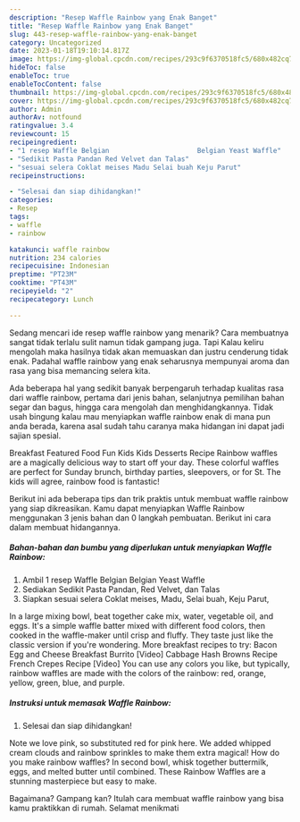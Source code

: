 ```yaml
---
description: "Resep Waffle Rainbow yang Enak Banget"
title: "Resep Waffle Rainbow yang Enak Banget"
slug: 443-resep-waffle-rainbow-yang-enak-banget
category: Uncategorized
date: 2023-01-18T19:10:14.817Z
image: https://img-global.cpcdn.com/recipes/293c9f6370518fc5/680x482cq70/waffle-rainbow-foto-resep-utama.jpg
hideToc: false
enableToc: true
enableTocContent: false
thumbnail: https://img-global.cpcdn.com/recipes/293c9f6370518fc5/680x482cq70/waffle-rainbow-foto-resep-utama.jpg
cover: https://img-global.cpcdn.com/recipes/293c9f6370518fc5/680x482cq70/waffle-rainbow-foto-resep-utama.jpg
author: Admin
authorAv: notfound
ratingvalue: 3.4
reviewcount: 15
recipeingredient:
- "1 resep Waffle Belgian                      Belgian Yeast Waffle"
- "Sedikit Pasta Pandan Red Velvet dan Talas"
- "sesuai selera Coklat meises Madu Selai buah Keju Parut"
recipeinstructions:

- "Selesai dan siap dihidangkan!"
categories:
- Resep
tags:
- waffle
- rainbow

katakunci: waffle rainbow 
nutrition: 234 calories
recipecuisine: Indonesian
preptime: "PT23M"
cooktime: "PT43M"
recipeyield: "2"
recipecategory: Lunch

---
```



Sedang mencari ide resep waffle rainbow yang menarik? Cara membuatnya sangat tidak terlalu sulit namun tidak gampang juga. Tapi Kalau keliru mengolah maka hasilnya tidak akan memuaskan dan justru cenderung tidak enak. Padahal waffle rainbow yang enak seharusnya mempunyai aroma dan rasa yang bisa memancing selera kita.


Ada beberapa hal yang sedikit banyak berpengaruh terhadap kualitas rasa dari waffle rainbow, pertama dari jenis bahan, selanjutnya pemilihan bahan segar dan bagus, hingga cara mengolah dan menghidangkannya. Tidak usah bingung kalau mau menyiapkan waffle rainbow enak di mana pun anda berada, karena asal sudah tahu caranya maka hidangan ini dapat jadi sajian spesial.

Breakfast Featured Food Fun Kids Kids Desserts Recipe Rainbow waffles are a magically delicious way to start off your day. These colorful waffles are perfect for Sunday brunch, birthday parties, sleepovers, or for St. The kids will agree, rainbow food is fantastic!


Berikut ini ada beberapa tips dan trik praktis untuk membuat waffle rainbow yang siap dikreasikan. Kamu dapat menyiapkan Waffle Rainbow menggunakan 3 jenis bahan dan 0 langkah pembuatan. Berikut ini cara dalam membuat hidangannya.

<!--inarticleads1-->

##### Bahan-bahan dan bumbu yang diperlukan untuk menyiapkan Waffle Rainbow:

1. Ambil 1 resep Waffle Belgian                      Belgian Yeast Waffle
1. Sediakan Sedikit Pasta Pandan, Red Velvet, dan Talas
1. Siapkan sesuai selera Coklat meises, Madu, Selai buah, Keju Parut,


In a large mixing bowl, beat together cake mix, water, vegetable oil, and eggs. It&#39;s a simple waffle batter mixed with different food colors, then cooked in the waffle-maker until crisp and fluffy. They taste just like the classic version if you&#39;re wondering. More breakfast recipes to try: Bacon Egg and Cheese Breakfast Burrito [Video] Cabbage Hash Browns Recipe French Crepes Recipe [Video] You can use any colors you like, but typically, rainbow waffles are made with the colors of the rainbow: red, orange, yellow, green, blue, and purple. 

<!--inarticleads2-->

##### Instruksi untuk memasak Waffle Rainbow:


1. Selesai dan siap dihidangkan!

Note we love pink, so substituted red for pink here. We added whipped cream clouds and rainbow sprinkles to make them extra magical! How do you make rainbow waffles? In second bowl, whisk together buttermilk, eggs, and melted butter until combined. These Rainbow Waffles are a stunning masterpiece but easy to make. 

Bagaimana? Gampang kan? Itulah cara membuat waffle rainbow yang bisa kamu praktikkan di rumah. Selamat menikmati
